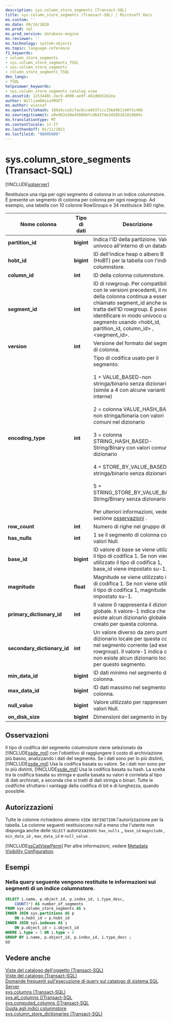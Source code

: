 ```yaml
---
description: sys.column_store_segments (Transact-SQL)
title: sys.column_store_segments (Transact-SQL) | Microsoft Docs
ms.custom: ''
ms.date: 09/24/2020
ms.prod: sql
ms.prod_service: database-engine
ms.reviewer: ''
ms.technology: system-objects
ms.topic: language-reference
f1_keywords:
- column_store_segments
- sys.column_store_segments_TSQL
- sys.column_store_segments
- column_store_segments_TSQL
dev_langs:
- TSQL
helpviewer_keywords:
- sys.column_store_segments catalog view
ms.assetid: 1253448c-2ec9-4900-ae9f-461d6b51b2ea
author: WilliamDAssafMSFT
ms.author: wiassaf
ms.openlocfilehash: 189a5cca5cfac0cce6437ccc256d461140f3c40b
ms.sourcegitcommit: a9e982e30e458866fcd64374e3458516182d604c
ms.translationtype: MT
ms.contentlocale: it-IT
ms.lasthandoff: 01/11/2021
ms.locfileid: "98095609"
---
```

# <a name="syscolumn_store_segments-transact-sql"></a>sys.column_store_segments (Transact-SQL)
[!INCLUDE[sqlserver](../../includes/applies-to-version/sqlserver.md)]

Restituisce una riga per ogni segmento di colonna in un indice columnstore. È presente un segmento di colonna per colonna per ogni rowgroup. Ad esempio, una tabella con 10 colonne RowGroups e 34 restituisce 340 righe. 
  
|Nome colonna|Tipo di dati|Descrizione|  
|-----------------|---------------|-----------------|  
|**partition_id**|**bigint**|Indica l'ID della partizione. Valore univoco all'interno di un database.|  
|**hobt_id**|**bigint**|ID dell'indice heap o albero B (HoBT) per la tabella con l'indice columnstore.|  
|**column_id**|**int**|ID della colonna columnstore.|  
|**segment_id**|**int**|ID di rowgroup. Per compatibilità con le versioni precedenti, il nome della colonna continua a essere chiamato segment_id anche se si tratta dell'ID rowgroup. È possibile identificare in modo univoco un segmento usando \<hobt_id, partition_id, column_id> , <segment_id>.|  
|**version**|**int**|Versione del formato del segmento di colonna.|  
|**encoding_type**|**int**|Tipo di codifica usato per il segmento:<br /><br /> 1 = VALUE_BASED-non stringa/binario senza dizionario (simile a 4 con alcune varianti interne)<br /><br /> 2 = colonna VALUE_HASH_BASED-non stringa/binaria con valori comuni nel dizionario<br /><br /> 3 = colonna STRING_HASH_BASED-String/Binary con valori comuni nel dizionario<br /><br /> 4 = STORE_BY_VALUE_BASED-non stringa/binario senza dizionario<br /><br /> 5 = STRING_STORE_BY_VALUE_BASED-String/Binary senza dizionario<br /><br /> Per ulteriori informazioni, vedere la sezione [osservazioni](#remarks) .|  
|**row_count**|**int**|Numero di righe nel gruppo di righe.|  
|**has_nulls**|**int**|1 se il segmento di colonna contiene valori Null.|  
|**base_id**|**bigint**|ID valore di base se viene utilizzato il tipo di codifica 1. Se non viene utilizzato il tipo di codifica 1, base_id viene impostato su-1.|  
|**magnitude**|**float**|Magnitude se viene utilizzato il tipo di codifica 1. Se non viene utilizzato il tipo di codifica 1, magnitude viene impostato su-1.|  
|**primary_dictionary_id**|**int**|Il valore 0 rappresenta il dizionario globale. Il valore-1 indica che non esiste alcun dizionario globale creato per questa colonna.|  
|**secondary_dictionary_id**|**int**|Un valore diverso da zero punta al dizionario locale per questa colonna nel segmento corrente (ad esempio, rowgroup). Il valore-1 indica che non esiste alcun dizionario locale per questo segmento.|  
|**min_data_id**|**bigint**|ID dati minimo nel segmento di colonna.|  
|**max_data_id**|**bigint**|ID dati massimo nel segmento di colonna.|  
|**null_value**|**bigint**|Valore utilizzato per rappresentare i valori Null.|  
|**on_disk_size**|**bigint**|Dimensioni del segmento in byte.|  
  
## <a name="remarks"></a>Osservazioni  
Il tipo di codifica del segmento columnstore viene selezionato da [!INCLUDE[ssde_md](../../includes/ssde_md.md)] con l'obiettivo di raggiungere il costo di archiviazione più basso, analizzando i dati del segmento. Se i dati sono per lo più distinti, [!INCLUDE[ssde_md](../../includes/ssde_md.md)] Usa la codifica basata su valore. Se i dati non sono per lo più distinti, [!INCLUDE[ssde_md](../../includes/ssde_md.md)] Usa la codifica basata su hash. La scelta tra la codifica basata su stringa e quella basata su valori è correlata al tipo di dati archiviati, a seconda che si tratti di dati stringa o binari. Tutte le codifiche sfruttano i vantaggi della codifica di bit e di lunghezza, quando possibile.
 
## <a name="permissions"></a>Autorizzazioni  
 Tutte le colonne richiedono almeno `VIEW DEFINITION` l'autorizzazione per la tabella. Le colonne seguenti restituiscono null a meno che l'utente non disponga anche delle `SELECT` autorizzazioni: `has_nulls` ,, `base_id` `magnitude` , `min_data_id` , `max_data_id` e `null_value` .  
  
 [!INCLUDE[ssCatViewPerm](../../includes/sscatviewperm-md.md)] Per altre informazioni, vedere [Metadata Visibility Configuration](../../relational-databases/security/metadata-visibility-configuration.md).  

## <a name="examples"></a>Esempi

### <a name="the-following-query-returns-information-about-segments-of-a-columnstore-index"></a>Nella query seguente vengono restituite le informazioni sui segmenti di un indice columnstore.  
  
```sql  
SELECT i.name, p.object_id, p.index_id, i.type_desc,   
    COUNT(*) AS number_of_segments  
FROM sys.column_store_segments AS s   
INNER JOIN sys.partitions AS p   
    ON s.hobt_id = p.hobt_id   
INNER JOIN sys.indexes AS i   
    ON p.object_id = i.object_id  
WHERE i.type = 5 OR i.type = 6  
GROUP BY i.name, p.object_id, p.index_id, i.type_desc ;  
GO  
```  

## <a name="see-also"></a>Vedere anche  
 [Viste del catalogo dell'oggetto &#40;Transact-SQL&#41;](../../relational-databases/system-catalog-views/object-catalog-views-transact-sql.md)   
 [Viste del catalogo &#40;Transact-SQL&#41;](../../relational-databases/system-catalog-views/catalog-views-transact-sql.md)   
 [Domande frequenti sull'esecuzione di query sul catalogo di sistema SQL Server](../../relational-databases/system-catalog-views/querying-the-sql-server-system-catalog-faq.md)   
 [sys.columns &#40;Transact-SQL&#41;](../../relational-databases/system-catalog-views/sys-columns-transact-sql.md)   
 [sys.all_columns &#40;&#41;Transact-SQL ](../../relational-databases/system-catalog-views/sys-all-columns-transact-sql.md)   
 [sys.computed_columns &#40;&#41;Transact-SQL ](../../relational-databases/system-catalog-views/sys-computed-columns-transact-sql.md)   
 [Guida agli indici columnstore](~/relational-databases/indexes/columnstore-indexes-overview.md)    
 [sys.column_store_dictionaries &#40;Transact-SQL&#41;](../../relational-databases/system-catalog-views/sys-column-store-dictionaries-transact-sql.md)  
  
 
